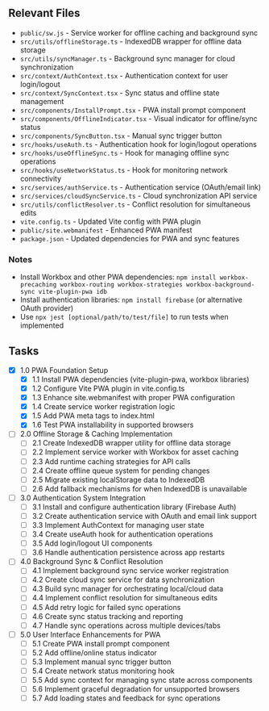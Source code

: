 ## Relevant Files

- `public/sw.js` - Service worker for offline caching and background sync
- `src/utils/offlineStorage.ts` - IndexedDB wrapper for offline data storage
- `src/utils/syncManager.ts` - Background sync manager for cloud synchronization
- `src/context/AuthContext.tsx` - Authentication context for user login/logout
- `src/context/SyncContext.tsx` - Sync status and offline state management
- `src/components/InstallPrompt.tsx` - PWA install prompt component
- `src/components/OfflineIndicator.tsx` - Visual indicator for offline/sync status
- `src/components/SyncButton.tsx` - Manual sync trigger button
- `src/hooks/useAuth.ts` - Authentication hook for login/logout operations
- `src/hooks/useOfflineSync.ts` - Hook for managing offline sync operations
- `src/hooks/useNetworkStatus.ts` - Hook for monitoring network connectivity
- `src/services/authService.ts` - Authentication service (OAuth/email link)
- `src/services/cloudSyncService.ts` - Cloud synchronization API service
- `src/utils/conflictResolver.ts` - Conflict resolution for simultaneous edits
- `vite.config.ts` - Updated Vite config with PWA plugin
- `public/site.webmanifest` - Enhanced PWA manifest
- `package.json` - Updated dependencies for PWA and sync features

### Notes

- Install Workbox and other PWA dependencies: `npm install workbox-precaching workbox-routing workbox-strategies workbox-background-sync vite-plugin-pwa idb`
- Install authentication libraries: `npm install firebase` (or alternative OAuth provider)
- Use `npx jest [optional/path/to/test/file]` to run tests when implemented

## Tasks

- [x] 1.0 PWA Foundation Setup
  - [x] 1.1 Install PWA dependencies (vite-plugin-pwa, workbox libraries)
  - [x] 1.2 Configure Vite PWA plugin in vite.config.ts
  - [x] 1.3 Enhance site.webmanifest with proper PWA configuration
  - [x] 1.4 Create service worker registration logic
  - [x] 1.5 Add PWA meta tags to index.html
  - [x] 1.6 Test PWA installability in supported browsers

- [ ] 2.0 Offline Storage & Caching Implementation
  - [ ] 2.1 Create IndexedDB wrapper utility for offline data storage
  - [ ] 2.2 Implement service worker with Workbox for asset caching
  - [ ] 2.3 Add runtime caching strategies for API calls
  - [ ] 2.4 Create offline queue system for pending changes
  - [ ] 2.5 Migrate existing localStorage data to IndexedDB
  - [ ] 2.6 Add fallback mechanisms for when IndexedDB is unavailable

- [ ] 3.0 Authentication System Integration
  - [ ] 3.1 Install and configure authentication library (Firebase Auth)
  - [ ] 3.2 Create authentication service with OAuth and email link support
  - [ ] 3.3 Implement AuthContext for managing user state
  - [ ] 3.4 Create useAuth hook for authentication operations
  - [ ] 3.5 Add login/logout UI components
  - [ ] 3.6 Handle authentication persistence across app restarts

- [ ] 4.0 Background Sync & Conflict Resolution
  - [ ] 4.1 Implement background sync service worker registration
  - [ ] 4.2 Create cloud sync service for data synchronization
  - [ ] 4.3 Build sync manager for orchestrating local/cloud data
  - [ ] 4.4 Implement conflict resolution for simultaneous edits
  - [ ] 4.5 Add retry logic for failed sync operations
  - [ ] 4.6 Create sync status tracking and reporting
  - [ ] 4.7 Handle sync operations across multiple devices/tabs

- [ ] 5.0 User Interface Enhancements for PWA
  - [ ] 5.1 Create PWA install prompt component
  - [ ] 5.2 Add offline/online status indicator
  - [ ] 5.3 Implement manual sync trigger button
  - [ ] 5.4 Create network status monitoring hook
  - [ ] 5.5 Add sync context for managing sync state across components
  - [ ] 5.6 Implement graceful degradation for unsupported browsers
  - [ ] 5.7 Add loading states and feedback for sync operations
